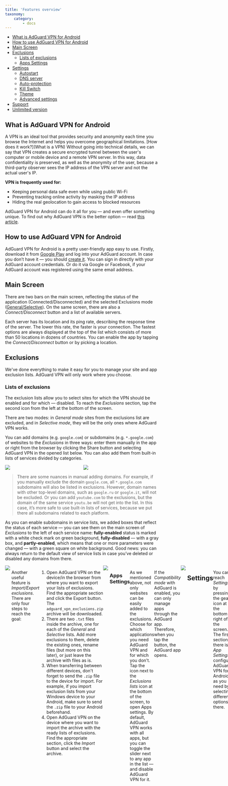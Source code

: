 ```yaml
---
title: 'Features overview'
taxonomy:
    category:
        - docs
---
```

 
*   [What is AdGuard VPN for Android](#adguard-vpn)
*   [How to use AdGuard VPN for Android](#use)
*   [Main Screen](#main)
*   [Exclusions](#exclusions)
    * [Lists of exclusions](#lists)
    * [Apps Settings](#apps)
*   [Settings](#settings)
    * [Autostart](#autostart)
    * [DNS server](#dns-server)
    * [Auto-protection](#auto-protection)
    * [Kill Switch](#kill-switch)
    * [Theme](#theme)
    * [Advanced settings](#advanced-settings)
*   [Support](#support)
*   [Unlimited version](#unlimited-version)
 
<a name="adguard-vpn"></a>
 
## What is AdGuard VPN for Android
 
A VPN is an ideal tool that provides security and anonymity each time you browse the Internet and helps you overcome geographical limitations. [How does it work?](What is a VPN) Without going into technical details, we can say that VPN creates a secure encrypted tunnel between the user's computer or mobile device and a remote VPN server. In this way, data confidentiality is preserved, as well as the anonymity of the user, because a third-party observer sees the IP address of the VPN server and not the actual user's IP.   
 
**VPN is frequently used for:**
 
* Keeping personal data safe even while using public Wi-Fi
* Preventing tracking online activity by masking the IP address
* Hiding the real geolocation to gain access to blocked resources
 
AdGuard VPN for Android can do it all for you — and even offer something unique. To find out why AdGuard VPN is the better option — read [this article](link). 
 
<a name="use"></a>
 
## How to use AdGuard VPN for Android
 
AdGuard VPN for Android is a pretty user-friendly app easy to use. Firstly, download it from [Google Play](https://play.google.com/store/apps/details?id=com.adguard.vpn) and log into your AdGuard account. In case you don’t have it — you should [create it](https://auth.adguard.com/login.html). You can sign in directly with your AdGuard account credentials. Or do it via Google or Facebook, if your AdGuard account was registered using the same email address.
 
<a name="main"></a>
 
## Main Screen
 
There are two bars on the main screen, reflecting the status of the application (Connected/Disconnected) and the selected Exclusions mode ([General/Selective](#lists-of-exclusions)). On the same screen, there are also a *Connect/Disconnect* button and a list of available servers.
 
Each server has its location and its ping rate, describing the response time of the server. The lower this rate, the faster is your connection. The fastest options are always displayed at the top of the list which consists of more than 50 locations in dozens of countries. You can enable the app by tapping the *Connect/Disconnect* button or by picking a location.
 
<a name="exclusions"></a>
 
## Exclusions

We've done everything to make it easy for you to manage your site and app exclusion lists. AdGuard VPN will only work where you choose. 

<a name="lists"></a>

### Lists of exclusions
 
The exclusion lists allow you to select sites for which the VPN should be enabled and for which — disabled. To reach the *Exclusions* section, tap the second icon from the left at the bottom of the screen.
 
There are two modes: in *General mode* sites from the exclusions list are excluded, and in *Selective mode*, they will be the only ones where AdGuard VPN works.
 
You can add domains (e.g. `google.com`) or subdomains (e.g. `*.google.com`) of websites to the *Exclusions* in three ways: enter them manually in the app or right from the browser by clicking the Share button and selecting AdGuard VPN in the opened list below. You can also add them from built-in lists of services divided by categories.
 
<div style="display:flex">
     <div style="flex:1;padding-right:5px;">
          <img src="https://cdn.adguard.com/public/Adguard/kb/VPN/Screenshots/add_site.png" style=" max-width: 350px;">
     </div>
     <div style="flex:1;padding-left:5px;">
          <img src="https://cdn.adguard.com/public/Adguard/kb/VPN/Screenshots/Add_site_from_list.png" style=" max-width: 350px; ">
     </div>
</div>
 
>There are some nuances in manual adding domains. For example, if you manually exclude the domain `google.com`, all `*.google.com` subdomains will also be listed in exclusions. However, domain names with other top-level domains, such as `google.ru` or `google.it`, will not be excluded. Or you can add `youtube.com` to the exclusions, but the domain of the same service `youtu.be` will not get into the list. In this case, it’s more safe to use built-in lists of services, because we put there all subdomains related to each platform.
 
As you can enable subdomains in service lists, we added boxes that reflect the status of each service — you can see them on the main screen of *Exclusions* to the left of each service name: **fully-enabled** status is marked with a white check mark on green background, **fully-disabled** — with a gray box, and **partly-enabled**, which means that one or more parameters were changed — with a green square on white background. Good news: you can always return to the default view of service lists in case you’ve deleted or disabled any domains from there.
 
<div style="display:flex">
     <div style="flex:1;padding-right:5px;">
          <img src="https://cdn.adguard.com/public/Adguard/kb/VPN/Screenshots/statuses.png" style=" max-width: 350px;">
     </div>
 
Another useful feature is *Import/Export exclusions*. There are only four steps to reach the goal:
 
1. Open AdGuard VPN on the device/in the browser from where you want to export your lists of exclusions. Find the appropriate section and click the Export button. The `adguard_vpn_exclusions.zip` archive will be downloaded.
2. There are two `.txt` files inside the archive, one for each of the *General* and *Selective* lists. Add more exclusions to them, delete the existing ones, rename files (but more on this later), or just leave the archive with files as is.
3. When transferring between different devices, don't forget to send the `.zip` file to the device for import. For example, if you import exclusion lists from your Windows device to your Android, make sure to send the `.zip` file to your Android beforehand.
4. Open AdGuard VPN on the device where you want to import the archive with the ready lists of exclusions. Find the appropriate section, click the *Import* button and select the archive.
 
<div style="display:flex">
     <div style="flex:1;padding-right:5px;">
          <img src="https://cdn.adguard.com/public/Adguard/kb/VPN/Screenshots/imp-exp.png" style=" max-width: 350px;">
     </div>
 
<a name="apps"></a>
 
### Apps Settings
 
As we mentioned above, not only websites can be easily added to the exclusions. Choose for which applications you need AdGuard VPN and for which you don't. Tap the icon next to the *Exclusions lists* icon at the bottom of the screen, to open Apps settings. By default, AdGuard VPN works with all apps, but you can toggle the slider next to any app in the list — and disable AdGuard VPN for it.  
 
If the *Compatibility mode* with AdGuard is enabled, you can only manage apps through the AdGuard app. Therefore, when you tap the button, the AdGuard app opens.
 
<div style="display:flex">
     <div style="flex:1;padding-right:5px;">
          <img src="https://cdn.adguard.com/public/Adguard/kb/VPN/Screenshots/apps_settings.jpg" style=" max-width: 350px;">
     </div>
 
<a name="settings"></a>
 
## Settings
 
You can reach *Settings* by pressing the gear icon at the bottom right of the screen. The first section there is *App Settings*: configure AdGuard VPN for Android as you need by selecting different options there.
 
<div style="display:flex">
     <div style="flex:1;padding-right:5px;">
          <img src="https://cdn.adguard.com/public/Adguard/kb/VPN/Screenshots/App_settings.jpg" style=" max-width: 350px;">
     </div>
 
<a name="autostart"></a>
 
### AdGuard VPN autostart
 
The slider switched to the right enables an AdGuard VPN autostart after the device's startup.
 
<a name="dns-server"></a>
 
### DNS Server
 
The purpose of the [Domain name system](https://kb.adguard.com/en/general/dns-filtering#what-is-dns) (DNS) is to translate websites' names into something browsers can understand, i.e. IP addresses. This job is performed by DNS servers. AdGuard VPN for Android offers a choice of several DNS servers, each with special qualities. For example, [AdGuard DNS](https://kb.adguard.com/en/dns/overview) removes ads and protects your device from tracking while AdGuard DNS Family Protection combines the functions of AdGuard DNS with SafeSearch and adult content blocking. There is also an option to add a custom DNS server.
 
<a name="auto-protection"></a>

### Auto-protection

This feature enables AdGuard VPN automatically when your device connects to a cellular or Wi-Fi network.

<a name="kill-switch"></a> 

### Kill Switch
 
You can set up the Kill Switch function on your Android device by following simple instructions on the screen. Why would you do this? If for some reason your VPN connection suddenly drops while you are using a mobile network or public Wi-Fi, Kill Switch will automatically terminate the internet connection, keeping attackers away from seizing your information.
 
Note that if Kill Switch is on, *Apps settings* and *Exclusions* won’t work.
 
<a name="theme"></a>
 
### Theme

You can choose the system default, dark or light theme of the app.

<div style="display:flex">
     <div style="flex:1;padding-right:5px;">
          <img src="https://cdn.adguard.com/public/Adguard/kb/VPN/Screenshots/light.jpg" style=" max-width: 350px;">
     </div>

<div style="display:flex">
     <div style="flex:1;padding-right:5px;">
          <img src="https://cdn.adguard.com/public/Adguard/kb/VPN/Screenshots/dark.jpg" style=" max-width: 350px;">
     </div>
 
<a name="advanced-settings"></a>
 
### Advanced settings
 
In the *Advanced settings*, you can find five sections. You can *Help us to become better* by toggling the switch in the upper block. This action will allow AdGuard VPN to gather crash reports, technical and interaction data. This information will come in anonymously.
 
*Operating mode* section allows you to choose one of three options: VPN, Proxy, and Compatibility mode. In *VPN mode* all traffic is routed through AdGuard VPN automatically. When the *Proxy mode* (SOCKS5) is on, AdGuard VPN runs a local proxy sever which can be used by other apps to route their traffic through it. Choose this option only if you know what you are doing. Enabled *Compatibility mode* allows AdGuard VPN and AdGuard Ad Blocker to work together.  

> Please note that some AdGuard VPN features are disabled in *Compatibility mode*: DNS server selection, Kill Switch and Auto-protection. Also, to manage application tunneling you should open AdGuard Ad Blocker application.  
 
The next two sections are *Logging level* and *Diagnostic info*. Concerning the first option, it is not recommended to enable the Extended logging level unless requested by our support team. Diagnostic info, locally stored technical information about the device and connections (IP address, ID, ping, etc.), can be sent to us in case of any technical problems. 
 
The last section of *Advanced settings* is *Low-level settings*. We urge you not to enter this section unless you are highly qualified or have been asked to do so by our support team. There you will find some options to customize the AdGuard VPN to meet your needs even more. Enable TUN interface logging or IPv6 protocol on the VPN interface, choose a proxy server port or Internet protocol version that should be used — but only if you have the necessary knowledge.
 
<a name="support"></a>
 
### Support
 
At the *Support* section you can leave feedback, report a bug, or export logs and system info for further submission to the helpdesk.
 
<a name="unlimited-version"></a>
 
## Unlimited version
 
You can use AdGuard VPN for Android for free, but then there will be certain restrictions:

* Only 2 devices on which you can simultaneously enable AdGuard VPN
* 3 GB of traffic per month restriction  
* 20 Mbit/sec speed limit
* Only some of the server locations are available

At the same time you can purchase a subscription to get an unlimited version of the app. In the *Settings* choose *About license* and press the *Manage* button. You will be sent to the browser page where you can choose a Monthly or a Yearly payment plan.
 
A subscription allows to have more benefits in comparison with a free account:
 
* 5 simultaneously connected devices 
* Unlimited traffic 
* No speed cap 
* All 50+ locations are available 
 
You can read more about the differences between the free and the paid versions in [this article](Differences between free and full versions).
 
 

